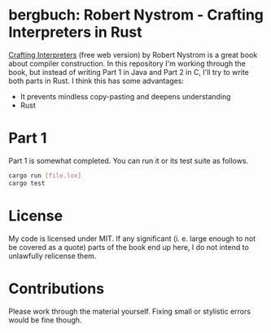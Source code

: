 # bergbuch: Robert Nystrom - Crafting Interpreters in Rust
[Crafting Interpreters](https://craftinginterpreters.com/) (free web version) by Robert Nystrom is a great book about compiler construction. In this repository I'm working through the book, but instead of writing Part 1 in Java and Part 2 in C, I'll try to write both parts in Rust. I think this has some advantages:

- It prevents mindless copy-pasting and deepens understanding
- Rust

# Part 1
Part 1 is somewhat completed. You can run it or its test suite as follows.

```sh
cargo run [file.lox]
cargo test
```

# License
My code is licensed under MIT. If any significant (i. e. large enough to not be covered as a quote) parts of the book end up here, I do not intend to unlawfully relicense them.

# Contributions
Please work through the material yourself. Fixing small or stylistic errors would be fine though.
